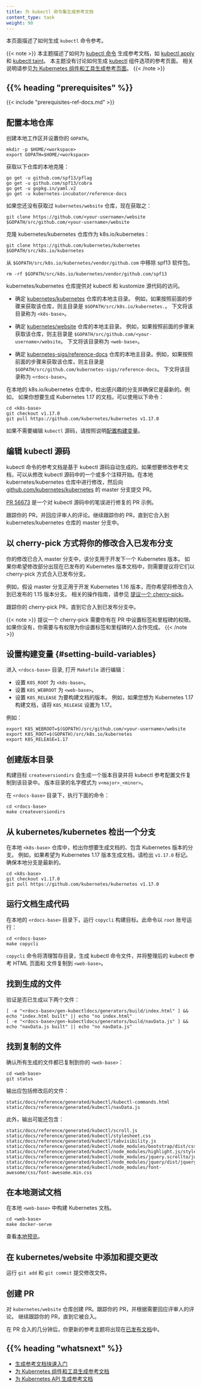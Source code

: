 ```yaml
---
title: 为 kubectl 命令集生成参考文档
content_type: task
weight: 90
---
```

<!--
title: Generating Reference Documentation for kubectl Commands
content_type: task
weight: 90
-->

<!-- overview -->

<!--
This page shows how to generate the `kubectl` command reference.
-->

本页面描述了如何生成 `kubectl` 命令参考。

<!--
This topic shows how to generate reference documentation for
[kubectl commands](/docs/reference/generated/kubectl/kubectl-commands)
like
[kubectl apply](/docs/reference/generated/kubectl/kubectl-commands#apply) and
[kubectl taint](/docs/reference/generated/kubectl/kubectl-commands#taint).
This topic does not show how to generate the
[kubectl](/docs/reference/generated/kubectl/kubectl/)
options reference page. For instructions on how to generate the kubectl options
reference page, see
[Generating Reference Pages for Kubernetes Components and Tools](/docs/home/contribute/generated-reference/kubernetes-components/).
-->

{{< note >}}
本主题描述了如何为 [kubectl 命令](/zh/docs/reference/generated/kubectl/kubectl-commands)
生成参考文档，如 [kubectl apply](/zh/docs/reference/generated/kubectl/kubectl-commands#apply) 和
[kubectl taint](/zh/docs/reference/generated/kubectl/kubectl-commands#taint)。
本主题没有讨论如何生成 [kubectl](/zh/docs/reference/generated/kubectl/kubectl-commands/) 组件选项的参考页面。
相关说明请参见[为 Kubernetes 组件和工具生成参考页面](/zh/docs/contribute/generate-ref-docs/kubernetes-components/)。
{{< /note >}}

## {{% heading "prerequisites" %}}

{{< include "prerequisites-ref-docs.md" >}}

<!-- steps -->

<!--
## Setting up the local repositories

Create a local workspace and set your `GOPATH`. 
-->
## 配置本地仓库

创建本地工作区并设置你的 `GOPATH`。

```shell
mkdir -p $HOME/<workspace>
export GOPATH=$HOME/<workspace>
```

<!-- Get a local clone of the following repositories: -->
获取以下仓库的本地克隆：

```shell
go get -u github.com/spf13/pflag
go get -u github.com/spf13/cobra
go get -u gopkg.in/yaml.v2
go get -u kubernetes-incubator/reference-docs
```

<!-- 
If you don't already have the kubernetes/website repository, get it now: 
-->
如果您还没有获取过 `kubernetes/website` 仓库，现在获取之：

```shell
git clone https://github.com/<your-username>/website $GOPATH/src/github.com/<your-username>/website
```

<!-- Get a clone of the kubernetes/kubernetes repository as k8s.io/kubernetes: -->
克隆 kubernetes/kubernetes 仓库作为 k8s.io/kubernetes：

```shell
git clone https://github.com/kubernetes/kubernetes $GOPATH/src/k8s.io/kubernetes
```

<!-- 
Remove the spf13 package from `$GOPATH/src/k8s.io/kubernetes/vendor/github.com`. 
-->
从 `$GOPATH/src/k8s.io/kubernetes/vendor/github.com` 中移除 spf13 软件包。

```shell
rm -rf $GOPATH/src/k8s.io/kubernetes/vendor/github.com/spf13
```

<!-- The kubernetes/kubernetes repository provides access to the kubectl and kustomize source code.  -->
kubernetes/kubernetes 仓库提供对 kubectl 和 kustomize 源代码的访问。

<!-- 
* Determine the base directory of your clone of the
[kubernetes/kubernetes](https://github.com/kubernetes/kubernetes) repository.
For example, if you followed the preceding step to get the repository, your
base directory is `$GOPATH/src/k8s.io/kubernetes.`
The remaining steps refer to your base directory as `<k8s-base>`. 
-->
* 确定 [kubernetes/kubernetes](https://github.com/kubernetes/kubernetes) 仓库的本地主目录。
  例如，如果按照前面的步骤来获取该仓库，则主目录是 `$GOPATH/src/k8s.io/kubernetes.`。
  下文将该目录称为 `<k8s-base>`。

<!-- 
* Determine the base directory of your clone of the
[kubernetes/website](https://github.com/kubernetes/website) repository.
For example, if you followed the preceding step to get the repository, your
base directory is `$GOPATH/src/github.com/<your-username>/website.`
The remaining steps refer to your base directory as `<web-base>`. 
-->
* 确定 [kubernetes/website](https://github.com/kubernetes/website) 仓库的本地主目录。
  例如，如果按照前面的步骤来获取该仓库，则主目录是 `$GOPATH/src/github.com/<your-username>/website`。
  下文将该目录称为 `<web-base>`。

<!-- 
* Determine the base directory of your clone of the
[kubernetes-sigs/reference-docs](https://github.com/kubernetes-sigs/reference-docs) repository.
For example, if you followed the preceding step to get the repository, your
base directory is `$GOPATH/src/github.com/kubernetes-sigs/reference-docs.`
The remaining steps refer to your base directory as `<rdocs-base>`. -->
* 确定 [kubernetes-sigs/reference-docs](https://github.com/kubernetes-sigs/reference-docs)
  仓库的本地主目录。例如，如果按照前面的步骤来获取该仓库，则主目录是
  `$GOPATH/src/github.com/kubernetes-sigs/reference-docs`。
  下文将该目录称为 `<rdocs-base>`。

<!-- 
In your local k8s.io/kubernetes repository, check out the branch of interest,
and make sure it is up to date. For example, if you want to generate docs for
Kubernetes 1.17, you could use these commands: 
-->
在本地的 k8s.io/kubernetes 仓库中，检出感兴趣的分支并确保它是最新的。例如，
如果你想要生成 Kubernetes 1.17 的文档，可以使用以下命令：

```shell
cd <k8s-base>
git checkout v1.17.0 
git pull https://github.com/kubernetes/kubernetes v1.17.0
```

<!-- 
If you do not need to edit the kubectl source code, follow the instructions to
[Setting build variables](#setting-build-variables).
-->
如果不需要编辑 `kubectl`
源码，请按照说明[配置构建变量](#setting-build-variables)。

<!--
## Editing the kubectl source code

The kubectl command reference documentation is automatically generated from
the kubectl source code. If you want to change the reference documentation, the first step
is to change one or more comments in the kubectl source code. Make the change in your
local kubernetes/kubernetes repository, and then submit a pull request to the master branch of
[github.com/kubernetes/kubernetes](https://github.com/kubernetes/kubernetes).
-->
## 编辑 kubectl 源码

kubectl 命令的参考文档是基于 kubectl 源码自动生成的。如果想要修改参考文档，可以从修改
kubectl 源码中的一个或多个注释开始。在本地 kubernetes/kubernetes 仓库中进行修改，然后向
[github.com/kubernetes/kubernetes](https://github.com/kubernetes/kubernetes) 的 master
分支提交 PR。

<!--
[PR 56673](https://github.com/kubernetes/kubernetes/pull/56673/files)
is an example of a pull request that fixes a typo in the kubectl source code.

Monitor your pull request, and respond to reviewer comments. Continue to monitor your
pull request until it is merged into the master branch of the kubernetes/kubernetes repository.
-->

[PR 56673](https://github.com/kubernetes/kubernetes/pull/56673/files) 是一个对 kubectl
源码中的笔误进行修复的 PR 示例。

跟踪你的 PR，并回应评审人的评论。继续跟踪你的 PR，直到它合入到 kubernetes/kubernetes 仓库的
master 分支中。

<!--
## Cherry picking your change into a release branch

Your change is now in the master branch, which is used for development of the next
Kubernetes release. If you want your change to appear in the docs for a Kubernetes
version that has already been released, you need to propose that your change be
cherry picked into the release branch.
-->
## 以 cherry-pick 方式将你的修改合入已发布分支

你的修改已合入 master 分支中，该分支用于开发下一个 Kubernetes 版本。
如果你希望修改部分出现在已发布的 Kubernetes 版本文档中，则需要提议将它们以
cherry-pick 方式合入已发布分支。

<!--
For example, suppose the master branch is being used to develop Kubernetes 1.10,
and you want to backport your change to the release-1.15 branch. For instructions
on how to do this, see
[Propose a Cherry Pick](https://git.k8s.io/community/contributors/devel/sig-release/cherry-picks.md).

Monitor your cherry-pick pull request until it is merged into the release branch.
-->

例如，假设 master 分支正用于开发 Kubernetes 1.16 版本，而你希望将修改合入到已发布的 1.15 版本分支。
相关的操作指南，请参见
[提议一个 cherry-pick](https://git.k8s.io/community/contributors/devel/sig-release/cherry-picks.md)。

跟踪你的 cherry-pick PR，直到它合入到已发布分支中。

<!--
Proposing a cherry pick requires that you have permission to set a label and a
milestone in your pull request. If you don’t have those permissions, you will
need to work with someone who can set the label and milestone for you.
-->

{{< note >}}
提议一个 cherry-pick 需要你有在 PR 中设置标签和里程碑的权限。
如果你没有，你需要与有权限为你设置标签和里程碑的人合作完成。
{{< /note >}}

<!--
## Setting build variables

Go to `<rdocs-base>`, and open the `Makefile` for editing:
-->
## 设置构建变量 {#setting-build-variables}

进入 `<rdocs-base>` 目录, 打开 `Makefile` 进行编辑：

<!--
* Set `K8S_ROOT` to `<k8s-base>`.
* Set `K8S_WEBROOT` to `<web-base>`.
* Set `K8S_RELEASE` to the version of the docs you want to build.
  For example, if you want to build docs for Kubernetes 1.17, set `K8S_RELEASE` to 1.17.

For example, update the following variables: 
-->
* 设置 `K8S_ROOT` 为 `<k8s-base>`。
* 设置 `K8S_WEBROOT` 为 `<web-base>`。
* 设置 `K8S_RELEASE` 为要构建文档的版本。
  例如，如果您想为 Kubernetes 1.17 构建文档，请将 `K8S_RELEASE` 设置为 1.17。

例如：

```
export K8S_WEBROOT=$(GOPATH)/src/github.com/<your-username>/website
export K8S_ROOT=$(GOPATH)/src/k8s.io/kubernetes
export K8S_RELEASE=1.17
```

<!--
## Creating a versioned directory

The `createversiondirs` build target creates a versioned directory
and copies the kubectl reference configuration files to the versioned directory.
The versioned directory name follows the pattern of `v<major>_<minor>`.

In the `<rdocs-base>` directory, run the following build target:

```shell
cd <rdocs-base>
make createversiondirs
```
-->
## 创建版本目录

构建目标 `createversiondirs` 会生成一个版本目录并将 kubectl 参考配置文件复制到该目录中。
版本目录的名字模式为 `v<major>_<minor>`。

在 `<rdocs-base>` 目录下，执行下面的命令：

```shell
cd <rdocs-base>
make createversiondirs
```

<!--
## Checking out a branch in k8s.io/kubernetes

In your local <k8s-base> repository, checkout the branch that has
the version of Kubernetes that you want to document. For example, if you want
to generate docs for Kubernetes 1.15, checkout the release-1.15 branch. Make sure
you local branch is up to date.
-->
## 从 kubernetes/kubernetes 检出一个分支

在本地 `<k8s-base>` 仓库中，检出你想要生成文档的、包含 Kubernetes 版本的分支。
例如，如果希望为 Kubernetes 1.17 版本生成文档，请检出 `v1.17.0` 标记。
确保本地分支是最新的。

```shell
cd <k8s-base>
git checkout v1.17.0 
git pull https://github.com/kubernetes/kubernetes v1.17.0
```

<!--
## Running the doc generation code

In your local kubernetes-incubator/reference-docs repository, build and run the
kubectl command reference generation code. You might need to run the command as root:
-->
## 运行文档生成代码

在本地的 `<rdocs-base>` 目录下，运行 `copycli` 构建目标。此命令以 `root` 账号运行：

```shell
cd <rdocs-base>
make copycli
```

<!-- 
The `copycli` command will clean the staging directories, generate the kubectl command files,
and copy the collated kubectl reference HTML page and assets to `<web-base>`. 
-->
`copycli` 命令将清理暂存目录，生成 kubectl 命令文件，并将整理后的 kubectl 参考 HTML 页面和
文件复制到 `<web-base>`。

<!--
## Locate the generated files

Verify that these two files have been generated:
-->
## 找到生成的文件

验证是否已生成以下两个文件：

```shell
[ -e "<rdocs-base>/gen-kubectldocs/generators/build/index.html" ] && echo "index.html built" || echo "no index.html"
[ -e "<rdocs-base>/gen-kubectldocs/generators/build/navData.js" ] && echo "navData.js built" || echo "no navData.js"
```

<!-- 
## Locate the copied files

Verify that all generated files have been copied to your `<web-base>`:
-->
## 找到复制的文件

确认所有生成的文件都已复制到你的 `<web-base>`：

```shell
cd <web-base>
git status
```

<!-- The output should include the modified files: -->
输出应包括修改后的文件：

```
static/docs/reference/generated/kubectl/kubectl-commands.html
static/docs/reference/generated/kubectl/navData.js
```

<!-- Additionally, the output might show the modified files: -->

此外，输出可能还包含：

```
static/docs/reference/generated/kubectl/scroll.js
static/docs/reference/generated/kubectl/stylesheet.css
static/docs/reference/generated/kubectl/tabvisibility.js
static/docs/reference/generated/kubectl/node_modules/bootstrap/dist/css/bootstrap.min.css
static/docs/reference/generated/kubectl/node_modules/highlight.js/styles/default.css
static/docs/reference/generated/kubectl/node_modules/jquery.scrollto/jquery.scrollTo.min.js
static/docs/reference/generated/kubectl/node_modules/jquery/dist/jquery.min.js
static/docs/reference/generated/kubectl/node_modules/font-awesome/css/font-awesome.min.css
```

<!--
## Locally test the documentation

Build the Kubernetes documentation in your local `<web-base>`.
-->
## 在本地测试文档

在本地 `<web-base>` 中构建 Kubernetes 文档。

```shell
cd <web-base>
make docker-serve
```

<!-- View the [local preview](https://localhost:1313/docs/reference/generated/kubectl/kubectl-commands/).  -->
查看[本地预览](https://localhost:1313/docs/reference/generated/kubectl/kubectl-commands/)。

<!-- 
## Adding and committing changes in kubernetes/website

Run `git add` and `git commit` to commit the files.
-->
## 在 kubernetes/website 中添加和提交更改

运行 `git add` 和 `git commit` 提交修改文件。

<!--
## Creating a pull request

Create a pull request to the `kubernetes/website` repository. Monitor your
pull request, and respond to review comments as needed. Continue to monitor
your pull request until it is merged.

A few minutes after your pull request is merged, your updated reference
topics will be visible in the
[published documentation](/docs/home).
-->
## 创建 PR

对 `kubernetes/website` 仓库创建 PR。跟踪你的 PR，并根据需要回应评审人的评论。
继续跟踪你的 PR，直到它被合入。

在 PR 合入的几分钟后，你更新的参考主题将出现在[已发布文档](/zh/docs/home/)中。

## {{% heading "whatsnext" %}}

<!--
* [Generating Reference Documentation Quickstart](/docs/contribute/generate-ref-docs/quickstart/)
* [Generating Reference Documentation for Kubernetes Components and Tools](/docs/contribute/generate-ref-docs/kubernetes-components/)
* [Generating Reference Documentation for the Kubernetes API](/docs/contribute/generate-ref-docs/kubernetes-api/)
-->
* [生成参考文档快速入门](/zh/docs/contribute/generate-ref-docs/quickstart/)
* [为 Kubernetes 组件和工具生成参考文档](/zh/docs/contribute/generate-ref-docs/kubernetes-components/)
* [为 Kubernetes API 生成参考文档](/zh/docs/contribute/generate-ref-docs/kubernetes-api/)

